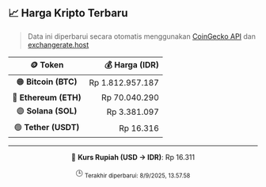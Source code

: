 

<!-- HARGA_KRIPTO -->
## 📈 Harga Kripto Terbaru

> Data ini diperbarui secara otomatis menggunakan [CoinGecko API](https://www.coingecko.com/) dan [exchangerate.host](https://exchangerate.host/)

<div align="center">

| 🪙 Token | 💰 Harga (IDR) |
|:------:|---------------:|
| 🟠 **Bitcoin (BTC)**   | Rp 1.812.957.187 |
| 🔵 **Ethereum (ETH)**  | Rp 70.040.290 |
| 🟣 **Solana (SOL)**    | Rp 3.381.097 |
| 🟢 **Tether (USDT)**   | Rp 16.316 |

---

💱 **Kurs Rupiah (USD → IDR)**: Rp 16.311

🕒 <sub>Terakhir diperbarui: 8/9/2025, 13.57.58</sub>

</div>
<!-- /HARGA_KRIPTO -->